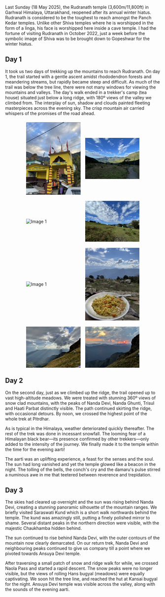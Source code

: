 
Last Sunday (18 May 2025), the Rudranath temple (3,600m/11,800ft) in Garhwal Himalaya, Uttarakhand, reopened after its annual winter hiatus. Rudranath is considered to be the toughest to reach amongst the Panch Kedar temples. Unlike other Shiva temples where he is worshipped in the form of a linga, his face is worshipped here inside a cave temple. I had the fortune of visiting Rudranath in October 2022, just a week before the symbolic image of Shiva was to be brought down to Gopeshwar for the winter hiatus. 

## Day 1

It took us two days of trekking up the mountains to reach Rudranath. On day 1, the trail started with a gentle ascent amidst rhododendron forests and meandering streams, but rapidly became steep and difficult. As much of the trail was below the tree line, there were not many windows for viewing the mountains and valleys. The day's walk ended in a trekker's camp (tea house) situated just below a long ridge, with 180º views of the valley we climbed from. The interplay of sun, shadow and clouds painted fleeting masterpieces across the evening sky. The crisp mountain air carried whispers of the promises of the road ahead.  


<div style="display: flex; justify-content: center; align-items: center; margin-top: 20px;">
  <img src="/assets/images/Rudranath/Rudranath-D1/IMG_5808.jpeg" alt="Image 1" style="width: 35%; margin-right: 15px;"/>
  <img src="/assets/images/Rudranath/Rudranath-D1/IMG_5816.jpeg" alt="Image 2" style="width: 35%;"/>
</div>

<div style="display: flex; justify-content: center; align-items: center; margin-top: 20px;">
  <img src="/assets/images/Rudranath/Rudranath-D1/IMG_5828.jpeg" alt="Image 1" style="width: 35%; margin-right: 15px;"/>
  <img src="/assets/images/Rudranath/Rudranath-D1/IMG_5833.jpeg" alt="Image 2" style="width: 35%;"/>
</div>

<div style="display: flex; justify-content: center; align-items: center; margin-top: 20px;">
  <img src="/assets/images/Rudranath/Rudranath-D1/IMG_5853.jpeg" alt="Image 1" style="width: 35%; margin-right: 15px;"/>
  <img src="/assets/images/Rudranath/Rudranath-D1/IMG_5860.jpeg" alt="Image 2" style="width: 35%;"/>
</div>

<div style="display: flex; justify-content: center; align-items: center; margin-top: 20px;">
  <img src="/assets/images/Rudranath/Rudranath-D1/IMG_5872.jpeg" alt="Image 1" style="width: 35%; margin-right: 15px;"/>
  <img src="/assets/images/Rudranath/Rudranath-D1/IMG_5893.jpeg" alt="Image 2" style="width: 35%;"/>
</div>

## Day 2

On the second day, just as we climbed up the ridge, the trail opened up to vast high-altitude meadows. We were treated with stunning 360º views of snow clad mountains, with the peaks of Nanda Devi, Nanda Ghunti, Trisul and Haati Parbat distinctly visible. The path continued skirting the ridge, with occasional detours. By noon, we crossed the highest point of the whole trek at Pitrdhar. 

As is typical in the Himalaya, weather deteriorated quickly thereafter. The rest of the trek was done in incessant snowfall. The looming fear of a Himalayan black bear—its presence confirmed by other trekkers—only added to the intensity of the journey. We finally made it to the temple within the time for the evening aarti!  

The aarti was an uplifting experience, a feast for the senses and the soul. The sun had long vanished and yet the temple glowed like a beacon in the night. The tolling of the bells, the conch's cry and the damaru's pulse stirred a numinous awe in me that teetered between reverence and trepidation.

## Day 3 

The skies had cleared up overnight and the sun was rising behind Nanda Devi, creating a stunning panoramic silhouette of the mountain ranges. We briefly visited Saraswati Kund which is a short walk northwards behind the temple. The kund was amazingly still, putting a finely polished mirror to shame. Several distant peaks in the northern direction were visible, with the majestic Chaukhamba hidden behind. 

The sun continued to rise behind Nanda Devi, with the outer contours of the mountain now clearly demarcated. On our return trek, Nanda Devi and neighbouring peaks continued to give us company till a point where we pivoted towards Ansuya Devi temple.


After traversing a small patch of snow and ridge walk for while, we crossed Naola Pass and started a rapid descent. The snow peaks were no longer visible, but the views of rolling Hans bugyal (meadows) were equally captivating. We soon hit the tree line, and reached the hut at Kansai bugyal for the night. Ansuya Devi temple was visible across the valley, along with the sounds of the evening aarti.



